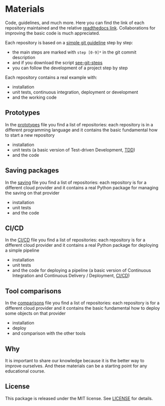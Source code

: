 # Materials

Code, guidelines, and much more. Here you can find the link of each repository maintained and the relative [readthedocs link](https://readthedocs.org/profiles/bilardi/).
Collaborations for improving the basic code is much appreciated.

Each repository is based on a [simple git guideline](https://github.com/bilardi/see-git-steps) step by step:
- the main steps are marked with `step [0-9]*` in the git commit description
- and if you download the script [see-git-steps](https://github.com/bilardi/see-git-steps)
- you can follow the development of a project step by step

Each repository contains a real example with:
- installation
- unit tests, continuous integration, deployment or development
- and the working code

## Prototypes

In the [prototypes](prototypes.md) file you find a list of repositories:
each repository is in a different programming language
and it contains the basic fundamental how to start a new repository

- installation
- unit tests (a basic version of Test-driven Development, [TDD](https://en.wikipedia.org/wiki/Test-driven_development))
- and the code

## Saving packages

In the [saving](saving.md) file you find a list of repositories:
each repository is for a different cloud provider
and it contains a real Python package for managing the saving on that provider

- installation
- unit tests
- and the code

## CI/CD

In the [CI/CD](cicd.md) file you find a list of repositories:
each repository is for a different cloud provider
and it contains a real Python package for deploying a simple pipeline

- installation
- unit tests
- and the code for deploying a pipeline (a basic version of Continuous Integration and Continuous Delivery / Deployment, [CI/CD](https://en.wikipedia.org/wiki/CI/CD))

## Tool comparisons

In the [comparisons](comparisons.md) file you find a list of repositories:
each repository is for a different cloud provider
and it contains the basic fundamental how to deploy some objects on that provider

- installation
- deploy
- and comparison with the other tools

## Why

It is important to share our knowledge because it is the better way to improve ourselves.
And these materials can be a starting point for any educational course.

## License

This package is released under the MIT license.  See [LICENSE](LICENSE) for details.
